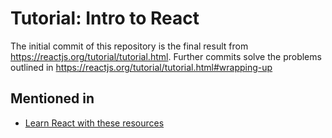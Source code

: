 # Tutorial: Intro to React 
The initial commit of this repository is the final result from https://reactjs.org/tutorial/tutorial.html.
Further commits solve the problems outlined in https://reactjs.org/tutorial/tutorial.html#wrapping-up

## Mentioned in
* [Learn React with these resources](https://learnitmyway.com/learn-react-with-these-resources/)
